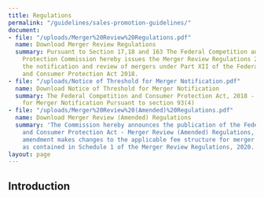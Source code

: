 ```yaml
---
title: Regulations
permalink: "/guidelines/sales-promotion-guidelines/"
document:
- file: "/uploads/Merger%20Review%20Regulations.pdf"
  name: Download Merger Review Regulations
  summary: Pursuant to Section 17,18 and 163 The Federal Competition and Consumer
    Protection Commission hereby issues the Merger Review Regulations 2020 to govern
    the notification and review of mergers under Part XII of the Federal Competition
    and Consumer Protection Act 2018.
- file: "/uploads/Notice of Threshold for Merger Notification.pdf"
  name: Download Notice of Threshold for Merger Notification
  summary: The Federal Competition and Consumer Protection Act, 2018 - Notice of Threshold
    for Merger Notification Pursuant to section 93(4)
- file: "/uploads/Merger%20Review%20(Amended)%20Regulations.pdf"
  name: Download Merger Review (Amended) Regulations
  summary: 'The Commission hereby announces the publication of the Federal Competition
    and Consumer Protection Act - Merger Review (Amended) Regulations, 2021. This
    amendment makes changes to the applicable fee structure for merger notifications
    as contained in Schedule 1 of the Merger Review Regulations, 2020. '
layout: page
---
```


## Introduction